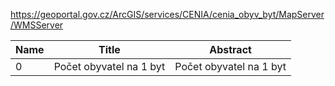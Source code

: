 https://geoportal.gov.cz/ArcGIS/services/CENIA/cenia_obyv_byt/MapServer/WMSServer

|Name|Title|Abstract|
|--|--|--|
|0|Počet obyvatel na 1 byt|Počet obyvatel na 1 byt|
